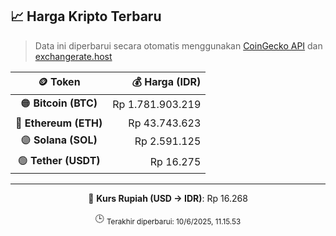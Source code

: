 

<!-- HARGA_KRIPTO -->
## 📈 Harga Kripto Terbaru

> Data ini diperbarui secara otomatis menggunakan [CoinGecko API](https://www.coingecko.com/) dan [exchangerate.host](https://exchangerate.host/)

<div align="center">

| 🪙 Token | 💰 Harga (IDR) |
|:------:|---------------:|
| 🟠 **Bitcoin (BTC)**   | Rp 1.781.903.219 |
| 🔵 **Ethereum (ETH)**  | Rp 43.743.623 |
| 🟣 **Solana (SOL)**    | Rp 2.591.125 |
| 🟢 **Tether (USDT)**   | Rp 16.275 |

---

💱 **Kurs Rupiah (USD → IDR)**: Rp 16.268

🕒 <sub>Terakhir diperbarui: 10/6/2025, 11.15.53</sub>

</div>
<!-- /HARGA_KRIPTO -->